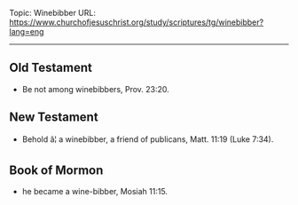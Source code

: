 Topic: Winebibber
URL: https://www.churchofjesuschrist.org/study/scriptures/tg/winebibber?lang=eng

---

## Old Testament

- Be not among winebibbers, Prov. 23:20.

## New Testament

- Behold â¦ a winebibber, a friend of publicans, Matt. 11:19 (Luke 7:34).

## Book of Mormon

- he became a wine-bibber, Mosiah 11:15.

